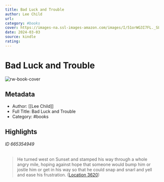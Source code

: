 ```yaml
---
title: Bad Luck and Trouble
author: Lee Child
url: 
category: #books
cover: https://images-na.ssl-images-amazon.com/images/I/51orWG3I7FL._SL200_.jpg
date: 2024-03-03
source: kindle
rating:
---
```

# Bad Luck and Trouble

![rw-book-cover](https://images-na.ssl-images-amazon.com/images/I/51orWG3I7FL._SL200_.jpg)

## Metadata
- Author: [[Lee Child]]
- Full Title: Bad Luck and Trouble
- Category: #books

## Highlights
###### ID 665354949
> He turned west on Sunset and stamped his way through a whole angry mile, hoping against hope that someone would bump him or jostle him or get in his way so that he could snap and snarl and yell and ease his frustration. ([Location 3620](https://readwise.io/to_kindle?action=open&asin=B000QCQ8Y4&location=3620))
    
